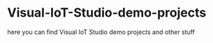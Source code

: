 # Visual-IoT-Studio-demo-projects
here you can find Visual IoT Studio demo projects and other stuff
